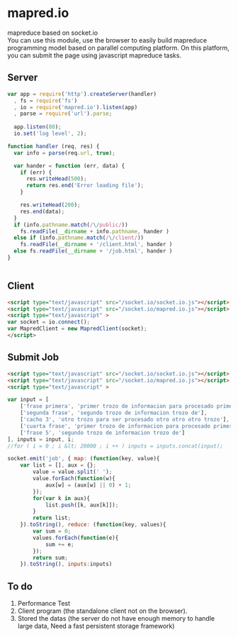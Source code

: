 mapred.io
=========

mapreduce based on socket.io  
You can use this module, use the browser to easily build mapreduce programming model based on parallel computing platform. On this platform, you can submit the page using javascript mapreduce tasks.



## Server
```js
var app = require('http').createServer(handler)
  , fs = require('fs')
  , io = require('mapred.io').listen(app)
  , parse = require('url').parse;
  
  app.listen(80);
  io.set('log level', 2);

function handler (req, res) {
  var info = parse(req.url, true);

  var hander = function (err, data) {
	if (err) {
	  res.writeHead(500);
	  return res.end('Error loading file');
	}

	res.writeHead(200);
	res.end(data);
  }
  if (info.pathname.match(/\/public/))
	fs.readFile(__dirname + info.pathname, hander )
  else if (info.pathname.match(/\/client/))
	fs.readFile(__dirname + '/client.html', hander )
  else fs.readFile(__dirname + '/job.html', hander )
}



```

## Client
```html
<script type="text/javascript" src="/socket.io/socket.io.js"></script>
<script type="text/javascript" src="/socket.io/mapred.io.js"></script>
<script type="text/javascript" >
var socket = io.connect();
var MapredClient = new MapredClient(socket);
</script>
```
## Submit Job
```html
<script type="text/javascript" src="/socket.io/socket.io.js"></script>
<script type="text/javascript" src="/socket.io/mapred.io.js"></script>
<script type="text/javascript" >

var input = [
	['frase primera', 'primer trozo de informacion para procesado primer trozo'],
	['segunda frase', 'segundo trozo de informacion trozo de'],
	['cacho 3', 'otro trozo para ser procesado otro otro otro trozo'],
	['cuarta frase', 'primer trozo de informacion para procesado primer trozo'],
	['frase 5', 'segundo trozo de informacion trozo de']
], inputs = input, i;
//for ( i = 0 ; i &lt; 20000 ; i ++ ) inputs = inputs.concat(input);

socket.emit('job', { map: (function(key, value){
    var list = [], aux = {};
        value = value.split(' ');
        value.forEach(function(w){
            aux[w] = (aux[w] || 0) + 1;
        });
        for(var k in aux){
            list.push([k, aux[k]]);
        }
        return list;
    }).toString(), reduce: (function(key, values){
        var sum = 0;
        values.forEach(function(e){
            sum += e;
        });
        return sum;
    }).toString(), inputs:inputs)
```
## To do
1. Performance Test
2. Client program (the standalone client not on the browser).
3. Stored the datas (the server do not have enough memory to handle large data, Need a fast persistent storage framework)


